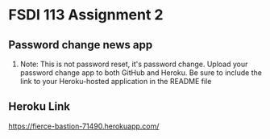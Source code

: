 # FSDI 113 Assignment 2
## Password change news app


1. Note: This is not password reset, it's password change. Upload your password change app to both GitHub and Heroku. Be sure to include the link to your Heroku-hosted application in the README file
## Heroku Link
https://fierce-bastion-71490.herokuapp.com/